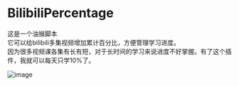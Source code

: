 # BilibiliPercentage
这是一个油猴脚本<br/>
它可以给bilibili多集视频增加累计百分比，方便管理学习进度。<br/>
因为很多视频课各集有长有短，对于长时间的学习来说进度不好掌握。有了这个插件，我就可以每天只学10%了。

![image](https://user-images.githubusercontent.com/42276568/236854167-17074416-23aa-4068-96cd-e2c1aaa503b4.png)
